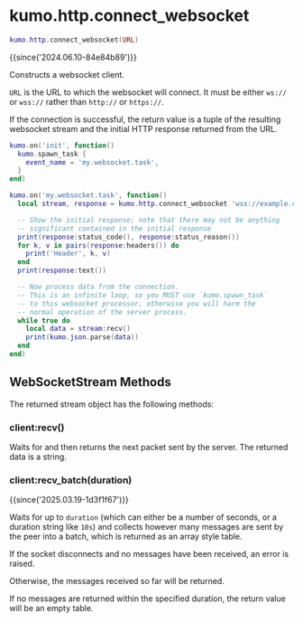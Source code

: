 # kumo.http.connect_websocket

```lua
kumo.http.connect_websocket(URL)
```

{{since('2024.06.10-84e84b89')}}

Constructs a websocket client.

`URL` is the URL to which the websocket will connect.
It must be either `ws://` or `wss://` rather than `http://`
or `https://`.

If the connection is successful, the return value is a tuple
of the resulting websocket stream and the initial HTTP response
returned from the URL.

```lua
kumo.on('init', function()
  kumo.spawn_task {
    event_name = 'my.websocket.task',
  }
end)

kumo.on('my.websocket.task', function()
  local stream, response = kumo.http.connect_websocket 'wss://example.com/'

  -- Show the initial response; note that there may not be anything
  -- significant contained in the initial response
  print(response:status_code(), response:status_reason())
  for k, v in pairs(response:headers()) do
    print('Header', k, v)
  end
  print(response:text())

  -- Now process data from the connection.
  -- This is an infinite loop, so you MUST use `kumo.spawn_task`
  -- to this websocket processor, otherwise you will harm the
  -- normal operation of the server process.
  while true do
    local data = stream:recv()
    print(kumo.json.parse(data))
  end
end)
```

## WebSocketStream Methods

The returned stream object has the following methods:

### client:recv()

Waits for and then returns the next packet sent by the server.
The returned data is a string.

### client:recv_batch(duration)

{{since('2025.03.19-1d3f1f67')}}

Waits for up to `duration` (which can either be a number of seconds, or a
duration string like `10s`) and collects however many messages are sent by the
peer into a batch, which is returned as an array style table.

If the socket disconnects and no messages have been received, an error is raised.

Otherwise, the messages received so far will be returned.

If no messages are returned within the specified duration, the return value
will be an empty table.


